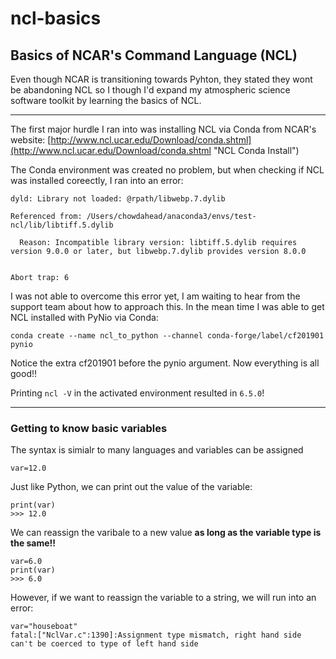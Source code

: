 # ncl-basics
Basics of NCAR's Command Language (NCL)
---

Even though NCAR is transitioning towards Pyhton, they stated they wont be abandoning NCL so I though I'd expand my atmospheric science software toolkit by learning the basics of NCL.

---

The first major hurdle I ran into was installing NCL via Conda from NCAR's website: [http://www.ncl.ucar.edu/Download/conda.shtml](http://www.ncl.ucar.edu/Download/conda.shtml "NCL Conda Install")

The Conda environment was created no problem, but when checking if NCL was installed coreectly, I ran into an error:
```
dyld: Library not loaded: @rpath/libwebp.7.dylib

Referenced from: /Users/chowdahead/anaconda3/envs/test-ncl/lib/libtiff.5.dylib

  Reason: Incompatible library version: libtiff.5.dylib requires version 9.0.0 or later, but libwebp.7.dylib provides version 8.0.0


Abort trap: 6
```

I was not able to overcome this error yet, I am waiting to hear from the support team about how to approach this. In the mean time I was able to get NCL installed with PyNio via Conda:
```
conda create --name ncl_to_python --channel conda-forge/label/cf201901 pynio
```

Notice the extra cf201901 before the pynio argument. Now everything is all good!!

Printing ```ncl -V``` in the activated environment resulted in ```6.5.0```!

---

### Getting to know basic variables

The syntax is simialr to many languages and variables can be assigned
```
var=12.0
```
Just like Python, we can print out the value of the variable:
```
print(var)
>>> 12.0
```
We can reassign the varibale to a new value <strong>as long as the variable type is the same!!</strong>
```
var=6.0
print(var)
>>> 6.0
```
However, if we want to reassign the variable to a string, we will run into an error:
```
var="houseboat"
fatal:["NclVar.c":1390]:Assignment type mismatch, right hand side can't be coerced to type of left hand side
```


